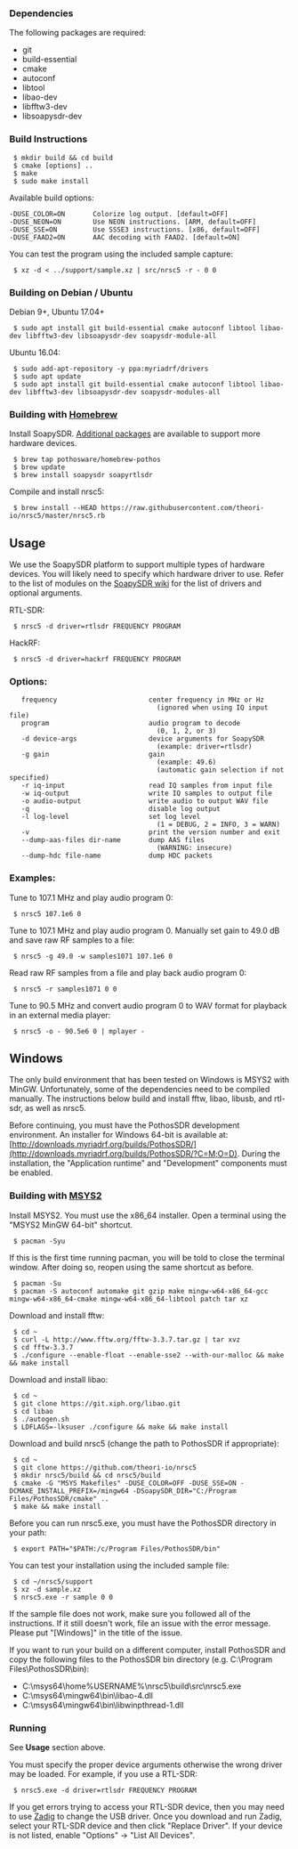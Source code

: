 ### Dependencies

The following packages are required:

 * git
 * build-essential
 * cmake
 * autoconf
 * libtool
 * libao-dev
 * libfftw3-dev
 * libsoapysdr-dev

### Build Instructions

     $ mkdir build && cd build
     $ cmake [options] ..
     $ make
     $ sudo make install

Available build options:

    -DUSE_COLOR=ON       Colorize log output. [default=OFF]
    -DUSE_NEON=ON        Use NEON instructions. [ARM, default=OFF]
    -DUSE_SSE=ON         Use SSSE3 instructions. [x86, default=OFF]
    -DUSE_FAAD2=ON       AAC decoding with FAAD2. [default=ON]

You can test the program using the included sample capture:

     $ xz -d < ../support/sample.xz | src/nrsc5 -r - 0 0

### Building on Debian / Ubuntu

Debian 9+, Ubuntu 17.04+

     $ sudo apt install git build-essential cmake autoconf libtool libao-dev libfftw3-dev libsoapysdr-dev soapysdr-module-all

Ubuntu 16.04:

     $ sudo add-apt-repository -y ppa:myriadrf/drivers
     $ sudo apt update
     $ sudo apt install git build-essential cmake autoconf libtool libao-dev libfftw3-dev libsoapysdr-dev soapysdr-modules-all

### Building with [Homebrew](https://brew.sh)

Install SoapySDR. [Additional packages](https://github.com/pothosware/homebrew-pothos/wiki) are available to support more hardware devices.

     $ brew tap pothosware/homebrew-pothos
     $ brew update
     $ brew install soapysdr soapyrtlsdr

Compile and install nrsc5:

     $ brew install --HEAD https://raw.githubusercontent.com/theori-io/nrsc5/master/nrsc5.rb

## Usage

We use the SoapySDR platform to support multiple types of hardware devices. You will likely need to specify which hardware driver to use.
Refer to the list of modules on the [SoapySDR wiki](https://github.com/pothosware/SoapySDR/wiki) for the list of drivers and optional
arguments.

RTL-SDR:

     $ nrsc5 -d driver=rtlsdr FREQUENCY PROGRAM

HackRF:

     $ nrsc5 -d driver=hackrf FREQUENCY PROGRAM

### Options:

       frequency                       center frequency in MHz or Hz
                                         (ignored when using IQ input file)
       program                         audio program to decode
                                         (0, 1, 2, or 3)
       -d device-args                  device arguments for SoapySDR
                                         (example: driver=rtlsdr)
       -g gain                         gain
                                         (example: 49.6)
                                         (automatic gain selection if not specified)
       -r iq-input                     read IQ samples from input file
       -w iq-output                    write IQ samples to output file
       -o audio-output                 write audio to output WAV file
       -q                              disable log output
       -l log-level                    set log level
                                         (1 = DEBUG, 2 = INFO, 3 = WARN)
       -v                              print the version number and exit
       --dump-aas-files dir-name       dump AAS files
                                         (WARNING: insecure)
       --dump-hdc file-name            dump HDC packets

### Examples:

Tune to 107.1 MHz and play audio program 0:

     $ nrsc5 107.1e6 0

Tune to 107.1 MHz and play audio program 0. Manually set gain to 49.0 dB and save raw RF samples to a file:

     $ nrsc5 -g 49.0 -w samples1071 107.1e6 0

Read raw RF samples from a file and play back audio program 0:

     $ nrsc5 -r samples1071 0 0

Tune to 90.5 MHz and convert audio program 0 to WAV format for playback in an external media player:

     $ nrsc5 -o - 90.5e6 0 | mplayer -

## Windows

The only build environment that has been tested on Windows is MSYS2 with MinGW. Unfortunately, some of the dependencies need to be compiled manually. The instructions below build and install fftw, libao, libusb, and rtl-sdr, as well as nrsc5.

Before continuing, you must have the PothosSDR development environment. An installer for Windows 64-bit is available at: [http://downloads.myriadrf.org/builds/PothosSDR/](http://downloads.myriadrf.org/builds/PothosSDR/?C=M;O=D). During the installation, the "Application runtime" and "Development" components must be enabled.

### Building with [MSYS2](http://www.msys2.org)

Install MSYS2. You must use the x86\_64 installer. Open a terminal using the "MSYS2 MinGW 64-bit" shortcut.

     $ pacman -Syu

If this is the first time running pacman, you will be told to close the terminal window. After doing so, reopen using the same shortcut as before.

     $ pacman -Su
     $ pacman -S autoconf automake git gzip make mingw-w64-x86_64-gcc mingw-w64-x86_64-cmake mingw-w64-x86_64-libtool patch tar xz

Download and install fftw:

     $ cd ~
     $ curl -L http://www.fftw.org/fftw-3.3.7.tar.gz | tar xvz
     $ cd fftw-3.3.7
     $ ./configure --enable-float --enable-sse2 --with-our-malloc && make && make install

Download and install libao:

     $ cd ~
     $ git clone https://git.xiph.org/libao.git
     $ cd libao
     $ ./autogen.sh
     $ LDFLAGS=-lksuser ./configure && make && make install

Download and build nrsc5 (change the path to PothosSDR if appropriate):

     $ cd ~
     $ git clone https://github.com/theori-io/nrsc5
     $ mkdir nrsc5/build && cd nrsc5/build
     $ cmake -G "MSYS Makefiles" -DUSE_COLOR=OFF -DUSE_SSE=ON -DCMAKE_INSTALL_PREFIX=/mingw64 -DSoapySDR_DIR="C:/Program Files/PothosSDR/cmake" ..
     $ make && make install

Before you can run nrsc5.exe, you must have the PothosSDR directory in your path:

     $ export PATH="$PATH:/c/Program Files/PothosSDR/bin"

You can test your installation using the included sample file:

     $ cd ~/nrsc5/support
     $ xz -d sample.xz
     $ nrsc5.exe -r sample 0 0

If the sample file does not work, make sure you followed all of the instructions. If it still doesn't work, file an issue with the error message. Please put "[Windows]" in the title of the issue.

If you want to run your build on a different computer, install PothosSDR and  copy the following files to the PothosSDR bin directory (e.g. C:\Program Files\PothosSDR\bin):

 * C:\msys64\home\%USERNAME%\nrsc5\build\src\nrsc5.exe
 * C:\msys64\mingw64\bin\libao-4.dll
 * C:\msys64\mingw64\bin\libwinpthread-1.dll

### Running

See **Usage** section above.

You must specify the proper device arguments otherwise the wrong driver may be loaded. For example, if you use a RTL-SDR:

     $ nrsc5.exe -d driver=rtlsdr FREQUENCY PROGRAM

If you get errors trying to access your RTL-SDR device, then you may need to use [Zadig](http://zadig.akeo.ie/) to change the USB driver. Once you download and run Zadig, select your RTL-SDR device and then click "Replace Driver". If your device is not listed, enable "Options" -> "List All Devices".
